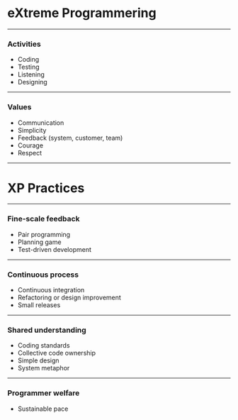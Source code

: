 # eXtreme Programmering

---

### Activities

- Coding
- Testing
- Listening
- Designing

---

### Values

- Communication
- Simplicity
- Feedback (system, customer, team)
- Courage
- Respect

---

# XP Practices

---

### Fine-scale feedback

- Pair programming
- Planning game
- Test-driven development

---

### Continuous process

- Continuous integration
- Refactoring or design improvement
- Small releases

---

### Shared understanding

- Coding standards
- Collective code ownership
- Simple design
- System metaphor

---

### Programmer welfare

- Sustainable pace

